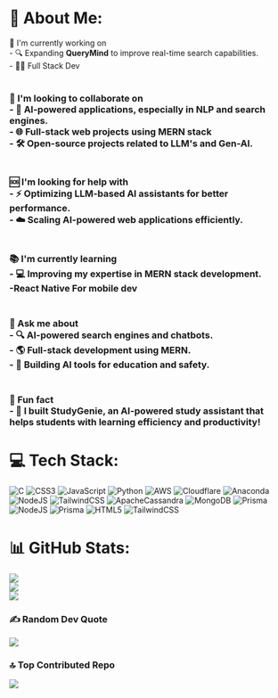 # 💫 About Me:
🚀 I'm currently working on  <br>- 🔍 Expanding **QueryMind** to improve real-time search capabilities.  <br>- 👩‍💻 Full Stack Dev<br><br>
### 🤝 I'm looking to collaborate on  <br>- 🤖 AI-powered applications, especially in **NLP and search engines**.  <br>- 🌐 Full-stack web projects using MERN stack <br>- 🛠 Open-source projects related to LLM's and Gen-AI.  <br><br>
### 🆘 I'm looking for help with  <br>- ⚡ Optimizing **LLM-based AI assistants** for better performance.  <br>- ☁️ Scaling **AI-powered web applications** efficiently.  <br><br>
### 📚 I'm currently learning  <br>- 💻 Improving my expertise in **MERN stack development**.  <br>-React Native For mobile dev<br><br>
### 💬 Ask me about  <br>- 🔍 **AI-powered search engines and chatbots**.  <br>- 🌎 **Full-stack development using MERN**.  <br>- 📖 **Building AI tools for education and safety**.  <br><br>
### 🎉 Fun fact  <br>- 🚀 I built **StudyGenie**, an AI-powered study assistant that helps students with learning efficiency and productivity!  <br>


# 💻 Tech Stack:
![C](https://img.shields.io/badge/c-%2300599C.svg?style=for-the-badge&logo=c&logoColor=white) ![CSS3](https://img.shields.io/badge/css3-%231572B6.svg?style=for-the-badge&logo=css3&logoColor=white) ![JavaScript](https://img.shields.io/badge/javascript-%23323330.svg?style=for-the-badge&logo=javascript&logoColor=%23F7DF1E) ![Python](https://img.shields.io/badge/python-3670A0?style=for-the-badge&logo=python&logoColor=ffdd54) ![AWS](https://img.shields.io/badge/AWS-%23FF9900.svg?style=for-the-badge&logo=amazon-aws&logoColor=white) ![Cloudflare](https://img.shields.io/badge/Cloudflare-F38020?style=for-the-badge&logo=Cloudflare&logoColor=white) ![Anaconda](https://img.shields.io/badge/Anaconda-%2344A833.svg?style=for-the-badge&logo=anaconda&logoColor=white) ![NodeJS](https://img.shields.io/badge/node.js-6DA55F?style=for-the-badge&logo=node.js&logoColor=white) ![TailwindCSS](https://img.shields.io/badge/tailwindcss-%2338B2AC.svg?style=for-the-badge&logo=tailwind-css&logoColor=white) ![ApacheCassandra](https://img.shields.io/badge/cassandra-%231287B1.svg?style=for-the-badge&logo=apache-cassandra&logoColor=white) ![MongoDB](https://img.shields.io/badge/MongoDB-%234ea94b.svg?style=for-the-badge&logo=mongodb&logoColor=white) ![Prisma](https://img.shields.io/badge/Prisma-3982CE?style=for-the-badge&logo=Prisma&logoColor=white) ![NodeJS](https://img.shields.io/badge/node.js-6DA55F?style=for-the-badge&logo=node.js&logoColor=white) ![Prisma](https://img.shields.io/badge/Prisma-3982CE?style=for-the-badge&logo=Prisma&logoColor=white) ![HTML5](https://img.shields.io/badge/html5-%23E34F26.svg?style=for-the-badge&logo=html5&logoColor=white) ![TailwindCSS](https://img.shields.io/badge/tailwindcss-%2338B2AC.svg?style=for-the-badge&logo=tailwind-css&logoColor=white)
# 📊 GitHub Stats:
![](https://github-readme-stats.vercel.app/api?username=Aryaman653&theme=dark&hide_border=false&include_all_commits=false&count_private=false)<br/>
![](https://github-readme-streak-stats.herokuapp.com/?user=Aryaman653&theme=dark&hide_border=false)<br/>
![](https://github-readme-stats.vercel.app/api/top-langs/?username=Aryaman653&theme=dark&hide_border=false&include_all_commits=false&count_private=false&layout=compact)

### ✍️ Random Dev Quote
![](https://quotes-github-readme.vercel.app/api?type=horizontal&theme=radical)

### 🔝 Top Contributed Repo
![](https://github-contributor-stats.vercel.app/api?username=Aryaman653&limit=5&theme=dark&combine_all_yearly_contributions=true)

<!-- Proudly created with GPRM ( https://gprm.itsvg.in ) -->
